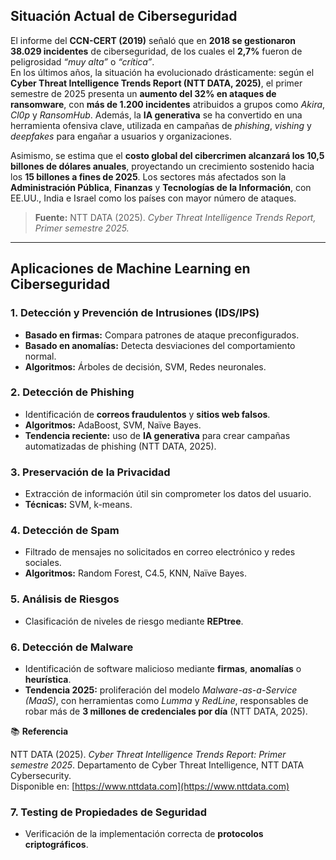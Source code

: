 ## Situación Actual de Ciberseguridad
El informe del **CCN-CERT (2019)** señaló que en **2018 se gestionaron 38.029 incidentes** de ciberseguridad, de los cuales el **2,7%** fueron de peligrosidad *“muy alta”* o *“crítica”*.  
En los últimos años, la situación ha evolucionado drásticamente: según el **Cyber Threat Intelligence Trends Report (NTT DATA, 2025)**, el primer semestre de 2025 presenta un **aumento del 32% en ataques de ransomware**, con **más de 1.200 incidentes** atribuidos a grupos como *Akira*, *Cl0p* y *RansomHub*. Además, la **IA generativa** se ha convertido en una herramienta ofensiva clave, utilizada en campañas de *phishing*, *vishing* y *deepfakes* para engañar a usuarios y organizaciones.

Asimismo, se estima que el **costo global del cibercrimen alcanzará los 10,5 billones de dólares anuales**, proyectando un crecimiento sostenido hacia los **15 billones a fines de 2025**. Los sectores más afectados son la **Administración Pública**, **Finanzas** y **Tecnologías de la Información**, con EE.UU., India e Israel como los países con mayor número de ataques.

> **Fuente:** NTT DATA (2025). *Cyber Threat Intelligence Trends Report, Primer semestre 2025.*

---

## Aplicaciones de Machine Learning en Ciberseguridad

### 1. Detección y Prevención de Intrusiones (IDS/IPS)
- **Basado en firmas:** Compara patrones de ataque preconfigurados.  
- **Basado en anomalías:** Detecta desviaciones del comportamiento normal.  
- **Algoritmos:** Árboles de decisión, SVM, Redes neuronales.

### 2. Detección de Phishing
- Identificación de **correos fraudulentos** y **sitios web falsos**.  
- **Algoritmos:** AdaBoost, SVM, Naïve Bayes.  
- **Tendencia reciente:** uso de **IA generativa** para crear campañas automatizadas de phishing (NTT DATA, 2025).

### 3. Preservación de la Privacidad
- Extracción de información útil sin comprometer los datos del usuario.  
- **Técnicas:** SVM, k-means.

### 4. Detección de Spam
- Filtrado de mensajes no solicitados en correo electrónico y redes sociales.  
- **Algoritmos:** Random Forest, C4.5, KNN, Naïve Bayes.

### 5. Análisis de Riesgos
- Clasificación de niveles de riesgo mediante **REPtree**.

### 6. Detección de Malware
- Identificación de software malicioso mediante **firmas**, **anomalías** o **heurística**.  
- **Tendencia 2025:** proliferación del modelo *Malware-as-a-Service (MaaS)*, con herramientas como *Lumma* y *RedLine*, responsables de robar más de **3 millones de credenciales por día** (NTT DATA, 2025).

📚 **Referencia**

NTT DATA (2025). *Cyber Threat Intelligence Trends Report: Primer semestre 2025*. Departamento de Cyber Threat Intelligence, NTT DATA Cybersecurity.  
Disponible en: [https://www.nttdata.com](https://www.nttdata.com)
### 7. Testing de Propiedades de Seguridad
- Verificación de la implementación correcta de **protocolos criptográficos**.

